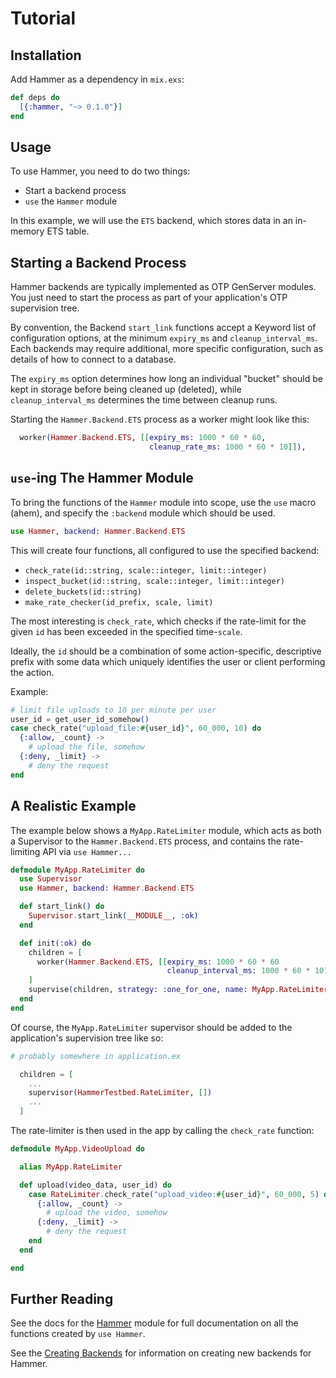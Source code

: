 # Tutorial


## Installation

Add Hammer as a dependency in `mix.exs`:

```elixir
def deps do
  [{:hammer, "~> 0.1.0"}]
end
```

## Usage


To use Hammer, you need to do two things:

- Start a backend process
- `use` the `Hammer` module

In this example, we will use the `ETS` backend, which stores data in an in-memory ETS table.


## Starting a Backend Process

Hammer backends are typically implemented as OTP GenServer modules. You just need to start the
process as part of your application's OTP supervision tree.

By convention, the Backend `start_link` functions accept a Keyword list of configuration options,
at the minimum `expiry_ms` and `cleanup_interval_ms`. Each backends may require additional,
more specific configuration, such as details of how to connect to a database.

The `expiry_ms` option determines how long an individual "bucket" should be kept in storage
before being cleaned up (deleted), while `cleanup_interval_ms` determines the time between
cleanup runs.

Starting the `Hammer.Backend.ETS` process as a worker might look like this:

```elixir
  worker(Hammer.Backend.ETS, [[expiry_ms: 1000 * 60 * 60,
                               cleanup_rate_ms: 1000 * 60 * 10]]),
```


## `use`-ing The Hammer Module

To bring the functions of the `Hammer` module into scope, use the `use` macro (ahem),
and specify the `:backend` module which should be used.


```elixir
use Hammer, backend: Hammer.Backend.ETS
```

This will create four functions, all configured to use the specified backend:

- `check_rate(id::string, scale::integer, limit::integer)`
- `inspect_bucket(id::string, scale::integer, limit::integer)`
- `delete_buckets(id::string)`
- `make_rate_checker(id_prefix, scale, limit)`

The most interesting is `check_rate`, which checks if the rate-limit for the given `id`
has been exceeded in the specified time-`scale`.

Ideally, the `id` should be a combination of some action-specific, descriptive prefix
with some data which uniquely identifies the user or client performing the action.

Example:

```elixir
# limit file uploads to 10 per minute per user
user_id = get_user_id_somehow()
case check_rate("upload_file:#{user_id}", 60_000, 10) do
  {:allow, _count} ->
    # upload the file, somehow
  {:deny, _limit} ->
    # deny the request
end
```


## A Realistic Example

The example below shows a `MyApp.RateLimiter` module, which acts as both a Supervisor to the
`Hammer.Backend.ETS` process, and contains the rate-limiting API via `use Hammer...`

```elixir
defmodule MyApp.RateLimiter do
  use Supervisor
  use Hammer, backend: Hammer.Backend.ETS

  def start_link() do
    Supervisor.start_link(__MODULE__, :ok)
  end

  def init(:ok) do
    children = [
      worker(Hammer.Backend.ETS, [[expiry_ms: 1000 * 60 * 60
                                   cleanup_interval_ms: 1000 * 60 * 10]]),
    ]
    supervise(children, strategy: :one_for_one, name: MyApp.RateLimiter)
  end
end
```

Of course, the `MyApp.RateLimiter` supervisor should be added to the application's
supervision tree like so:

```elixir
# probably somewhere in application.ex

  children = [
    ...
    supervisor(HammerTestbed.RateLimiter, [])
    ...
  ]
```


The rate-limiter is then used in the app by calling the `check_rate` function:

```elixir
defmodule MyApp.VideoUpload do

  alias MyApp.RateLimiter

  def upload(video_data, user_id) do
    case RateLimiter.check_rate("upload_video:#{user_id}", 60_000, 5) do
      {:allow, _count} ->
        # upload the video, somehow
      {:deny, _limit} ->
        # deny the request
    end
  end

end
```

## Further Reading

See the docs for the [Hammer](/Hammer.html) module for full documentation on all the
functions created by `use Hammer`.

See the [Creating Backends](creatingbackends.html) for information on creating new backends
for Hammer.
